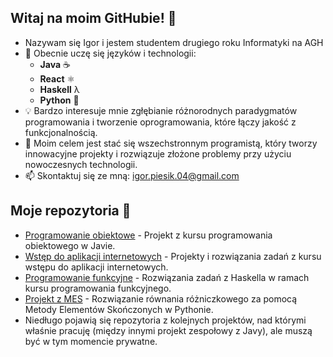 ## Witaj na moim GitHubie! 👋
- Nazywam się Igor i jestem studentem drugiego roku Informatyki na AGH
- 🌱 Obecnie uczę się języków i technologii:  
  - **Java** ☕  
  - **React** ⚛️  
  - **Haskell** λ  
  - **Python** 🐍
- 💡 Bardzo interesuje mnie zgłębianie różnorodnych paradygmatów programowania i tworzenie oprogramowania, które łączy jakość z funkcjonalnością.
- 🎯 Moim celem jest stać się wszechstronnym programistą, który tworzy innowacyjne projekty i rozwiązuje złożone problemy przy użyciu nowoczesnych technologii.
- 📫 Skontaktuj się ze mną: igor.piesik.04@gmail.com

## Moje repozytoria 🔗
- [Programowanie obiektowe](https://github.com/igorpie1705/PO) - Projekt z kursu programowania obiektowego w Javie.  
- [Wstęp do aplikacji internetowych](https://github.com/igorpie1705/WDAI) - Projekty i rozwiązania zadań z kursu wstępu do aplikacji internetowych.  
- [Programowanie funkcyjne](https://github.com/igorpie1705/PF) - Rozwiązania zadań z Haskella w ramach kursu programowania funkcyjnego.  
- [Projekt z MES](https://github.com/igorpie1705/MES) - Rozwiązanie równania różniczkowego za pomocą Metody Elementów Skończonych w Pythonie.
- Niedługo pojawią się repozytoria z kolejnych projektów, nad którymi właśnie pracuję (między innymi projekt zespołowy z Javy), ale muszą być w tym momencie prywatne.

